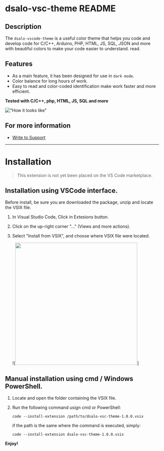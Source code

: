 # dsalo-vsc-theme README

## Description  

The `dsalo-vscode-theme` is a useful color theme that helps you code and develop code for C/C++, Arduino, PHP, HTML, JS, SQL, JSON and more with beautiful colors to make your code easier to understand. read.

## Features
* As a main feature, it has been designed for use in `dark mode`.
* Color balance for long hours of work.
* Easy to read and color-coded identification make work faster and more efficient.
 

**Tested with C/C++, php, HTML, JS, SQL and more**



!["How it looks like"](https://github.com/dmsalo/VSC-dsalo-Theme/tree/main/assets/dsalo-theme.jpg)


## For more information

* [Write to Support](email:dmsalomonr@gmail.com)

---
# Installation
>This extension is not yet been placed on the VS Code marketplace.

## Installation using VSCode interface.
Before install, be sure you are downloaded the package, unzip and locate the VSIX file.

1. In Visual Studio Code, Click in Extesions button.
2. Click on the up-right corner "..." (Views and more actions).
3. Select "Install from VSIX", and choose where VSIX file were located.

    ![<img src="https://github.com/dmsalo/VSC-dsalo-Theme/tree/main/assets/how_install.jpg" width="400"/>]

## Manual installation using cmd / Windows PowerShell.

1. Locate and open the folder containing the VSIX file.
2. Run the following command usign cmd or PowerShell:
  
   `code --install-extension /path/to/dsalo-vsc-theme-1.0.0.vsix`

   if the path is the same where the command is executed, simply:

   `code --install-extension dsalo-vsc-theme-1.0.0.vsix`


**Enjoy!**
